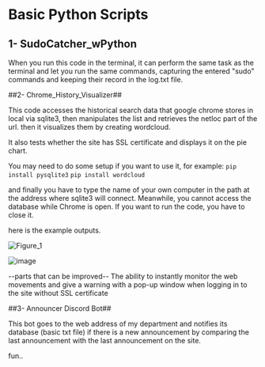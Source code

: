 # Basic Python Scripts
## 1- SudoCatcher_wPython

When you run this code in the terminal, 
it can perform the same task as the terminal and let you run the same commands, 
capturing the entered "sudo" commands and keeping their record in the log.txt file.

##2- Chrome_History_Visualizer##

This code accesses the historical search data that google chrome stores in local via sqlite3, then manipulates the list and retrieves the netloc part of the url. then it visualizes them by creating wordcloud.

It also tests whether the site has SSL certificate and displays it on the pie chart.

You may need to do some setup if you want to use it, for example:
```pip install pysqlite3```
```pip install wordcloud```

and finally you have to type the name of your own computer in the path at the address where sqlite3 will connect.
Meanwhile, you cannot access the database while Chrome is open. If you want to run the code, you have to close it.


here is the example outputs.


![Figure_1](https://user-images.githubusercontent.com/78663077/111641667-6c21b480-880e-11eb-8fc5-82e6f61a1071.png)


![image](https://user-images.githubusercontent.com/78663077/111641551-51e7d680-880e-11eb-88ba-3f59f753223e.png)



--parts that can be improved--
The ability to instantly monitor the web movements and give a warning with a pop-up window when logging in to the site without SSL certificate

##3- Announcer Discord Bot##

This bot goes to the web address of my department and notifies its database (basic txt file) if there is a new announcement by comparing the last announcement with the last announcement on the site.

fun..
